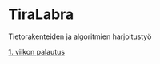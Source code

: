 # TiraLabra
Tietorakenteiden ja algoritmien harjoitustyö

[1. viikon palautus](https://github.com/ollhaa/TiraLabra/blob/main/dokumentointi/viikko1.md)
